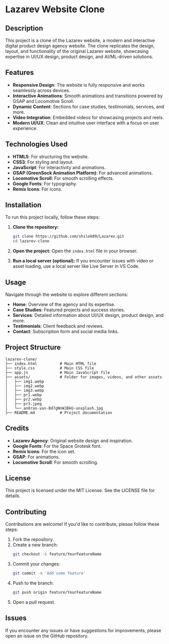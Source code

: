 # Lazarev Website Clone

## Description
This project is a clone of the Lazarev website, a modern and interactive digital product design agency website. The clone replicates the design, layout, and functionality of the original Lazarev website, showcasing expertise in UI/UX design, product design, and AI/ML-driven solutions.

## Features
- **Responsive Design**: The website is fully responsive and works seamlessly across devices.
- **Interactive Animations**: Smooth animations and transitions powered by GSAP and Locomotive Scroll.
- **Dynamic Content**: Sections for case studies, testimonials, services, and more.
- **Video Integration**: Embedded videos for showcasing projects and reels.
- **Modern UI/UX**: Clean and intuitive user interface with a focus on user experience.

## Technologies Used
- **HTML5**: For structuring the website.
- **CSS3**: For styling and layout.
- **JavaScript**: For interactivity and animations.
- **GSAP (GreenSock Animation Platform)**: For advanced animations.
- **Locomotive Scroll**: For smooth scrolling effects.
- **Google Fonts**: For typography.
- **Remix Icons**: For icons.

## Installation
To run this project locally, follow these steps:

1. **Clone the repository:**
   ```bash
   git clone https://github.com/shilok09/Lazarev.git
   cd lazarev-clone
   ```

2. **Open the project:**
   Open the `index.html` file in your browser.

3. **Run a local server (optional):**
   If you encounter issues with video or asset loading, use a local server like Live Server in VS Code.

## Usage
Navigate through the website to explore different sections:
- **Home**: Overview of the agency and its expertise.
- **Case Studies**: Featured projects and success stories.
- **Services**: Detailed information about UI/UX design, product design, and more.
- **Testimonials**: Client feedback and reviews.
- **Contact**: Subscription form and social media links.

## Project Structure
```
lazarev-clone/
├── index.html          # Main HTML file
├── style.css           # Main CSS file
├── app.js              # Main JavaScript file
├── assets/             # Folder for images, videos, and other assets
│   ├── img1.webp
│   ├── img2.webp
│   ├── img3.webp
│   ├── pr1.webp
│   ├── pr2.webp
│   ├── pr3.jpeg
│   └── andras-vas-Bd7gNnWJBkU-unsplash.jpg
├── README.md           # Project documentation
```

## Credits
- **Lazarev Agency**: Original website design and inspiration.
- **Google Fonts**: For the Space Grotesk font.
- **Remix Icons**: For the icon set.
- **GSAP**: For animations.
- **Locomotive Scroll**: For smooth scrolling.

## License
This project is licensed under the MIT License. See the LICENSE file for details.

## Contributing
Contributions are welcome! If you'd like to contribute, please follow these steps:

1. Fork the repository.
2. Create a new branch:
   ```bash
   git checkout -b feature/YourFeatureName
   ```
3. Commit your changes:
   ```bash
   git commit -m 'Add some feature'
   ```
4. Push to the branch:
   ```bash
   git push origin feature/YourFeatureName
   ```
5. Open a pull request.

## Issues
If you encounter any issues or have suggestions for improvements, please open an issue on the GitHub repository.

